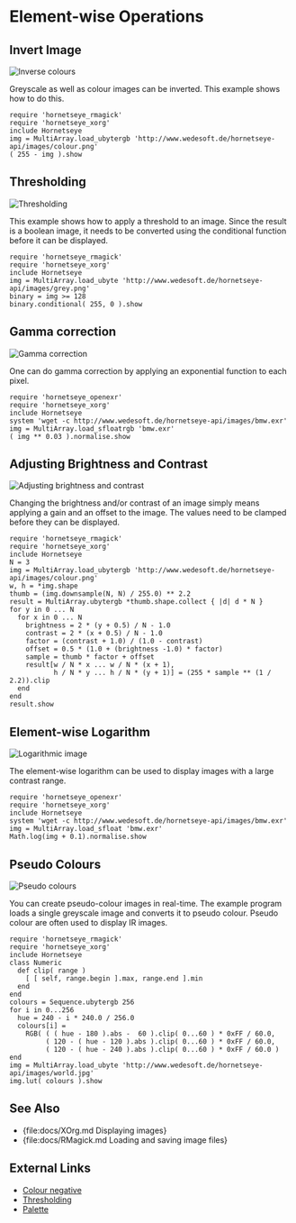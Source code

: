 Element-wise Operations
=======================

Invert Image
------------

![Inverse colours](images/invert.png)

Greyscale as well as colour images can be inverted. This example shows how to do this.

    require 'hornetseye_rmagick'
    require 'hornetseye_xorg'
    include Hornetseye
    img = MultiArray.load_ubytergb 'http://www.wedesoft.de/hornetseye-api/images/colour.png'
    ( 255 - img ).show

Thresholding
------------

![Thresholding](images/threshold.png)

This example shows how to apply a threshold to an image. Since the result is a boolean image, it needs to be converted using the conditional function before it can be displayed.

    require 'hornetseye_rmagick'
    require 'hornetseye_xorg'
    include Hornetseye
    img = MultiArray.load_ubyte 'http://www.wedesoft.de/hornetseye-api/images/grey.png'
    binary = img >= 128
    binary.conditional( 255, 0 ).show

Gamma correction
----------------

![Gamma correction](images/gamma.jpg)

One can do gamma correction by applying an exponential function to each pixel.

    require 'hornetseye_openexr'
    require 'hornetseye_xorg'
    include Hornetseye
    system 'wget -c http://www.wedesoft.de/hornetseye-api/images/bmw.exr'
    img = MultiArray.load_sfloatrgb 'bmw.exr'
    ( img ** 0.03 ).normalise.show

Adjusting Brightness and Contrast
---------------------------------

![Adjusting brightness and contrast](images/brightness.png)

Changing the brightness and/or contrast of an image simply means applying a gain and an offset to the image. The values need to be clamped before they can be displayed.

    require 'hornetseye_rmagick'
    require 'hornetseye_xorg'
    include Hornetseye
    N = 3
    img = MultiArray.load_ubytergb 'http://www.wedesoft.de/hornetseye-api/images/colour.png'
    w, h = *img.shape
    thumb = (img.downsample(N, N) / 255.0) ** 2.2
    result = MultiArray.ubytergb *thumb.shape.collect { |d| d * N }
    for y in 0 ... N
      for x in 0 ... N
        brightness = 2 * (y + 0.5) / N - 1.0
        contrast = 2 * (x + 0.5) / N - 1.0
        factor = (contrast + 1.0) / (1.0 - contrast)
        offset = 0.5 * (1.0 + (brightness -1.0) * factor)
        sample = thumb * factor + offset
        result[w / N * x ... w / N * (x + 1),
               h / N * y ... h / N * (y + 1)] = (255 * sample ** (1 / 2.2)).clip
      end
    end
    result.show

Element-wise Logarithm
----------------------

![Logarithmic image](images/log.jpg)

The element-wise logarithm can be used to display images with a large contrast range.

    require 'hornetseye_openexr'
    require 'hornetseye_xorg'
    include Hornetseye
    system 'wget -c http://www.wedesoft.de/hornetseye-api/images/bmw.exr'
    img = MultiArray.load_sfloat 'bmw.exr'
    Math.log(img + 0.1).normalise.show

Pseudo Colours
--------------

![Pseudo colours](images/pseudo.jpg)

You can create pseudo-colour images in real-time. The example program loads a single greyscale image and converts it to pseudo colour. Pseudo colour are often used to display IR images.

    require 'hornetseye_rmagick'
    require 'hornetseye_xorg'
    include Hornetseye
    class Numeric
      def clip( range )
        [ [ self, range.begin ].max, range.end ].min
      end
    end
    colours = Sequence.ubytergb 256
    for i in 0...256
      hue = 240 - i * 240.0 / 256.0
      colours[i] =
        RGB( ( ( hue - 180 ).abs -  60 ).clip( 0...60 ) * 0xFF / 60.0,
             ( 120 - ( hue - 120 ).abs ).clip( 0...60 ) * 0xFF / 60.0,
             ( 120 - ( hue - 240 ).abs ).clip( 0...60 ) * 0xFF / 60.0 )
    end
    img = MultiArray.load_ubyte 'http://www.wedesoft.de/hornetseye-api/images/world.jpg'
    img.lut( colours ).show

See Also
--------

* {file:docs/XOrg.md Displaying images}
* {file:docs/RMagick.md Loading and saving image files}

External Links
--------------

* [Colour negative](http://en.wikipedia.org/wiki/Negative_%28photography%29)
* [Thresholding](http://en.wikipedia.org/wiki/Thresholding_%28image_processing%29)
* [Palette](http://en.wikipedia.org/wiki/Palette_%28computing%29)

